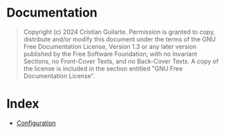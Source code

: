 # Documentation

> Copyright (c)  2024  Cristian Guilarte.
> Permission is granted to copy, distribute and/or modify this document
> under the terms of the GNU Free Documentation License, Version 1.3
> or any later version published by the Free Software Foundation;
> with no Invariant Sections, no Front-Cover Texts, and no Back-Cover Texts.
> A copy of the license is included in the section entitled "GNU
> Free Documentation License".

# Index
- [Configuration](configuration.md)
